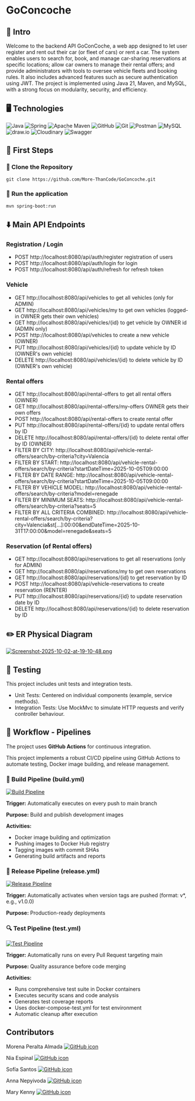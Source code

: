 # GoConcoche
## 📄 Intro
Welcome to the backend API GoConCoche, a web app designed to let user register and rent out their 
car (or fleet of cars) or rent a car.
The system enables users to search for, book, and manage car-sharing reservations at specific 
locations; allow car owners to manage their rental offers; and provide administrators with tools 
to oversee vehicle fleets and booking rules. It also includes advanced features such as secure 
authentication using JWT. The project is implemented using Java 21, Maven, and MySQL, with a strong 
focus on modularity, security, and efficiency.

## 🖥 Technologies

![Java](https://img.shields.io/badge/java-%23ED8B00.svg?style=for-the-badge&logo=openjdk&logoColor=white)
![Spring](https://img.shields.io/badge/spring-%236DB33F.svg?style=for-the-badge&logo=spring&logoColor=white)
![Apache Maven](https://img.shields.io/badge/Apache%20Maven-C71A36?style=for-the-badge&logo=Apache%20Maven&logoColor=white)
![GitHub](https://img.shields.io/badge/github-%23121011.svg?style=for-the-badge&logo=github&logoColor=white)
![Git](https://img.shields.io/badge/git-%23F05033.svg?style=for-the-badge&logo=git&logoColor=white)
![Postman](https://img.shields.io/badge/Postman-FF6C37?style=for-the-badge&logo=postman&logoColor=white)
![MySQL](https://img.shields.io/badge/MySQL-4479A1?style=for-the-badge&logo=mysql&logoColor=white)
![draw.io](https://img.shields.io/badge/draw.io-F08705?style=for-the-badge&logo=diagramsdotnet&logoColor=white)
![Cloudinary](https://img.shields.io/badge/cloudinary-3448C5?style=for-the-badge&logo=cloudinary&logoColor=white)
![Swagger](https://img.shields.io/badge/swagger-%2385EA2D.svg?style=for-the-badge&logo=swagger&logoColor=black)

## 🛞 First Steps

### 🧱 Clone the Repository
```shell
git clone https://github.com/More-ThanCode/GoConcoche.git
```

### 🚀 Run the application
```shell
mvn spring-boot:run
```

## ⬇️ Main API Endpoints

### Registration / Login
- POST http://localhost:8080/api/auth/register registration of users
- POST http://localhost:8080/api/auth/login for login
- POST http://localhost:8080/api/auth/refresh for refresh token

### Vehicle
- GET http://localhost:8080/api/vehicles to get all vehicles (only for ADMIN)
- GET http://localhost:8080/api/vehicles/my to get own vehicles (logged-in OWNER gets their own vehicles)
- GET http://localhost:8080/api/vehicles/{id} to get vehicle by OWNER id (ADMIN only)
- POST http://localhost:8080/api/vehicles to create a new vehicle (OWNER)
- PUT http://localhost:8080/api/vehicles/{id} to update vehicle by ID (OWNER's own vehicle)
- DELETE http://localhost:8080/api/vehicles/{id} to delete vehicle by ID (OWNER's own vehicle)

### Rental offers
- GET http://localhost:8080/api/rental-offers to get all rental offers (OWNER)
- GET http://localhost:8080/api/rental-offers/my-offers OWNER gets their own offers
- POST http://localhost:8080/api/rental-offers to create rental offer
- PUT http://localhost:8080/api/rental-offers/{id} to update rental offers by ID
- DELETE http://localhost:8080/api/rental-offers/{id} to delete rental offer by ID (OWNER)
- FILTER BY CITY: http://localhost:8080/api/vehicle-rental-offers/search/by-criteria?city=Valencia
- FILTER BY START: http://localhost:8080/api/vehicle-rental-offers/search/by-criteria?startDateTime=2025-10-05T09:00:00
- FILTER BY DATE RANGE: http://localhost:8080/api/vehicle-rental-offers/search/by-criteria?startDateTime=2025-10-05T09:00:00
- FILTER BY VEHICLE MODEL: http://localhost:8080/api/vehicle-rental-offers/search/by-criteria?model=renegade
- FILTER BY MINIMUM SEATS: http://localhost:8080/api/vehicle-rental-offers/search/by-criteria?seats=5
- FILTER BY ALL CRITERIA COMBINED:  http://localhost:8080/api/vehicle-rental-offers/search/by-criteria?city=Valencia&st[…]:00:00&endDateTime=2025-10-31T17:00:00&model=renegade&seats=5

### Reservation (of Rental offers) 
- GET http://localhost:8080/api/reservations to get all reservations (only for ADMIN)
- GET http://localhost:8080/api/reservations/my to get own reservations
- GET http://localhost:8080/api/reservations/{id} to get reservation by ID
- POST http://localhost:8080/api/vehicle-reservations to create reservation (RENTER)
- PUT http://localhost:8080/api/reservations/{id} to update reservation date by ID
- DELETE http://localhost:8080/api/reservations/{id} to delete reservation by ID


## ✏️ ER Physical Diagram

[![Screenshot-2025-10-02-at-19-10-48.png](https://i.postimg.cc/ZK1Dh7nw/Screenshot-2025-10-02-at-19-10-48.png)](https://postimg.cc/4mQ161zc)

## 🧪 Testing
This project includes unit tests and integration tests. 
- Unit Tests: Centered on individual components (example, service methods).
- Integration Tests: Use MockMvc to simulate HTTP requests and verify controller behaviour.

## 🔄 Workflow - Pipelines

The project uses **GitHub Actions** for continuous integration.

This project implements a robust CI/CD pipeline using GitHub Actions to automate testing, Docker image building, and release management.

### 🔧 Build Pipeline (build.yml)
[![Build Pipeline](https://github.com/More-ThanCode/GoConcoche/actions/workflows/build.yml/badge.svg)](https://github.com/More-ThanCode/GoConcoche/actions/workflows/build.yml)

**Trigger:** Automatically executes on every push to main branch

**Purpose:** Build and publish development images

**Activities:**

- Docker image building and optimization
- Pushing images to Docker Hub registry
- Tagging images with commit SHAs
- Generating build artifacts and reports

### 🎯 Release Pipeline (release.yml)
[![Release Pipeline](https://github.com/More-ThanCode/GoConcoche/actions/workflows/release.yml/badge.svg)](https://github.com/More-ThanCode/GoConcoche/actions/workflows/release.yml)

**Trigger:** Automatically activates when version tags are pushed (format: v*, e.g., v1.0.0)

**Purpose:** Production-ready deployments

### 🔍 Test Pipeline (test.yml)
[![Test Pipeline](https://github.com/More-ThanCode/GoConcoche/actions/workflows/test.yml/badge.svg)](https://github.com/More-ThanCode/GoConcoche/actions/workflows/test.yml)

**Trigger:** Automatically runs on every Pull Request targeting main

**Purpose:** Quality assurance before code merging

**Activities:**

- Runs comprehensive test suite in Docker containers
- Executes security scans and code analysis
- Generates test coverage reports
- Uses docker-compose-test.yml for test environment
- Automatic cleanup after execution

## Contributors

Morena Peralta Almada
    <a href="https://github.com/morenaperalta">
        <picture>
            <source srcset="https://img.icons8.com/ios-glyphs/30/ffffff/github.png" media="(prefers-color-scheme: dark)">
            <source srcset="https://img.icons8.com/ios-glyphs/30/000000/github.png" media="(prefers-color-scheme: light)">
            <img src="https://img.icons8.com/ios-glyphs/30/000000/github.png" alt="GitHub icon"/>
        </picture>
    </a>

Nia Espinal
    <a href="https://github.com/niaofnarnia">
        <picture>
            <source srcset="https://img.icons8.com/ios-glyphs/30/ffffff/github.png" media="(prefers-color-scheme: dark)">
            <source srcset="https://img.icons8.com/ios-glyphs/30/000000/github.png" media="(prefers-color-scheme: light)">
            <img src="https://img.icons8.com/ios-glyphs/30/000000/github.png" alt="GitHub icon"/>
        </picture>
    </a>

Sofía Santos
<a href="https://github.com/sofianutria">
    <picture>
            <source srcset="https://img.icons8.com/ios-glyphs/30/ffffff/github.png" media="(prefers-color-scheme: dark)">
            <source srcset="https://img.icons8.com/ios-glyphs/30/000000/github.png" media="(prefers-color-scheme: light)">
            <img src="https://img.icons8.com/ios-glyphs/30/000000/github.png" alt="GitHub icon"/>
        </picture>
    </a>

Anna Nepyivoda
    <a href="https://github.com/NepyAnna">
        <picture>
            <source srcset="https://img.icons8.com/ios-glyphs/30/ffffff/github.png" media="(prefers-color-scheme: dark)">
            <source srcset="https://img.icons8.com/ios-glyphs/30/000000/github.png" media="(prefers-color-scheme: light)">
            <img src="https://img.icons8.com/ios-glyphs/30/000000/github.png" alt="GitHub icon"/>
        </picture>
    </a>

Mary Kenny
<a href="https://github.com/marykenny123">
    <picture>
        <source srcset="https://img.icons8.com/ios-glyphs/30/ffffff/github.png" media="(prefers-color-scheme: dark)">
        <source srcset="https://img.icons8.com/ios-glyphs/30/000000/github.png" media="(prefers-color-scheme: light)">
        <img src="https://img.icons8.com/ios-glyphs/30/000000/github.png" alt="GitHub icon"/>
    </picture>
</a>